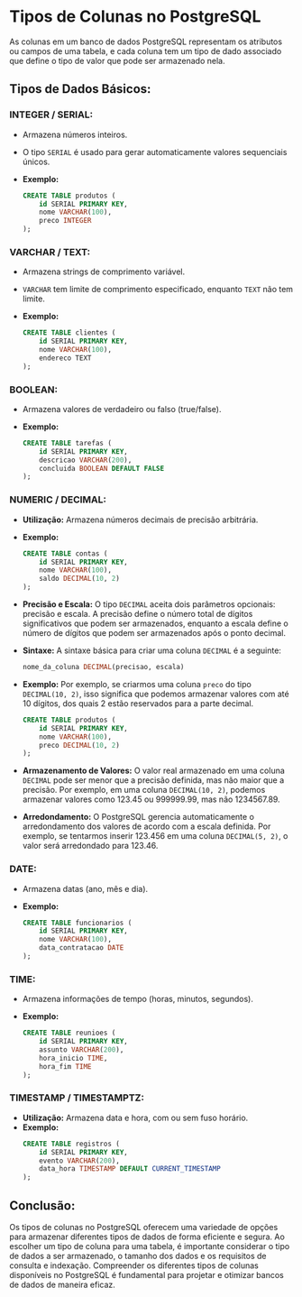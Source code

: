 # Tipos de Colunas no PostgreSQL

As colunas em um banco de dados PostgreSQL representam os atributos ou campos de uma tabela, e cada coluna tem um tipo de dado associado que define o tipo de valor que pode ser armazenado nela.

## Tipos de Dados Básicos:

### INTEGER / SERIAL:

- Armazena números inteiros.
- O tipo `SERIAL` é usado para gerar automaticamente valores sequenciais únicos.

- **Exemplo:**
  ```sql
  CREATE TABLE produtos (
      id SERIAL PRIMARY KEY,
      nome VARCHAR(100),
      preco INTEGER
  );
  ```
  
### VARCHAR / TEXT:

- Armazena strings de comprimento variável.
- `VARCHAR` tem limite de comprimento especificado, enquanto `TEXT` não tem limite.

- **Exemplo:**
  ```sql
  CREATE TABLE clientes (
      id SERIAL PRIMARY KEY,
      nome VARCHAR(100),
      endereco TEXT
  );
  ```

### BOOLEAN:

- Armazena valores de verdadeiro ou falso (true/false).

- **Exemplo:**
  ```sql
  CREATE TABLE tarefas (
      id SERIAL PRIMARY KEY,
      descricao VARCHAR(200),
      concluida BOOLEAN DEFAULT FALSE
  );
  ```

### NUMERIC / DECIMAL:

- **Utilização:** Armazena números decimais de precisão arbitrária.
- **Exemplo:**
  ```sql
  CREATE TABLE contas (
      id SERIAL PRIMARY KEY,
      nome VARCHAR(100),
      saldo DECIMAL(10, 2)
  );
  ```

- **Precisão e Escala:** O tipo `DECIMAL` aceita dois parâmetros opcionais: precisão e escala. A precisão define o número total de dígitos significativos que podem ser armazenados, enquanto a escala define o número de dígitos que podem ser armazenados após o ponto decimal.

- **Sintaxe:** A sintaxe básica para criar uma coluna `DECIMAL` é a seguinte:

  ```sql
  nome_da_coluna DECIMAL(precisao, escala)
  ```

- **Exemplo:** Por exemplo, se criarmos uma coluna `preco` do tipo `DECIMAL(10, 2)`, isso significa que podemos armazenar valores com até 10 dígitos, dos quais 2 estão reservados para a parte decimal.
  ```sql
  CREATE TABLE produtos (
      id SERIAL PRIMARY KEY,
      nome VARCHAR(100),
      preco DECIMAL(10, 2)
  );
  ```

- **Armazenamento de Valores:** O valor real armazenado em uma coluna `DECIMAL` pode ser menor que a precisão definida, mas não maior que a precisão. Por exemplo, em uma coluna `DECIMAL(10, 2)`, podemos armazenar valores como 123.45 ou 999999.99, mas não 1234567.89.

- **Arredondamento:** O PostgreSQL gerencia automaticamente o arredondamento dos valores de acordo com a escala definida. Por exemplo, se tentarmos inserir 123.456 em uma coluna `DECIMAL(5, 2)`, o valor será arredondado para 123.46.


### DATE:

- Armazena datas (ano, mês e dia).

- **Exemplo:**
  ```sql
  CREATE TABLE funcionarios (
      id SERIAL PRIMARY KEY,
      nome VARCHAR(100),
      data_contratacao DATE
  );
  ```

### TIME:

- Armazena informações de tempo (horas, minutos, segundos).

- **Exemplo:**
  ```sql
  CREATE TABLE reunioes (
      id SERIAL PRIMARY KEY,
      assunto VARCHAR(200),
      hora_inicio TIME,
      hora_fim TIME
  );
  ```

### TIMESTAMP / TIMESTAMPTZ:

- **Utilização:** Armazena data e hora, com ou sem fuso horário.
- **Exemplo:**
  ```sql
  CREATE TABLE registros (
      id SERIAL PRIMARY KEY,
      evento VARCHAR(200),
      data_hora TIMESTAMP DEFAULT CURRENT_TIMESTAMP
  );
  ```

## Conclusão:

Os tipos de colunas no PostgreSQL oferecem uma variedade de opções para armazenar diferentes tipos de dados de forma eficiente e segura. Ao escolher um tipo de coluna para uma tabela, é importante considerar o tipo de dados a ser armazenado, o tamanho dos dados e os requisitos de consulta e indexação. Compreender os diferentes tipos de colunas disponíveis no PostgreSQL é fundamental para projetar e otimizar bancos de dados de maneira eficaz.